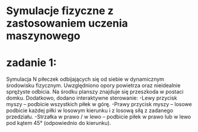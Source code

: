 # Symulacje fizyczne z zastosowaniem uczenia maszynowego #
# zadanie 1: #
Symulacja N piłeczek odbijających się od siebie w dynamicznym środowisku fizycznym. Uwzględniono opory powietrza oraz nieidealnie sprężyste odbicia. Na środku planszy znajduje się przeszkoda w postaci domku. Dodatkowo, dodano interaktywne sterowanie:
-Lewy przycisk myszy – podbicie wszystkich piłek w górę.
-Prawy przycisk myszy – losowe podbicie każdej piłki w losowym kierunku i z losową siłą z zadanego przedziału.
-Strzałka w prawo / w lewo – podbicie piłek w prawo lub w lewo pod kątem 45° (odpowiednio do kierunku).

